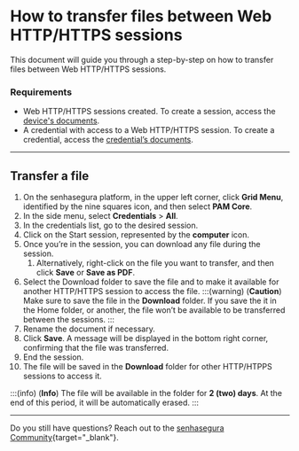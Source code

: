 # How to transfer files between Web HTTP/HTTPS sessions

This document will guide you through a step-by-step on how to transfer files between Web HTTP/HTTPS sessions.

### Requirements

* Web HTTP/HTTPS sessions created. To create a session, access the [device's documents](/v3-33/docs/pam-devices-management).
* A credential with access to a Web HTTP/HTTPS session. To create a credential, access the [credential’s documents](/v3-33/docs/pam-how-to-set-up-a-credential-in-senhasegura).
***

## Transfer a file

1. On the senhasegura platform, in the upper left corner, click **Grid Menu**, identified by the nine squares icon, and then select **PAM Core**.
2. In the side menu, select **Credentials** > **All**. 
3. In the credentials list, go to the desired session.
4. Click on the Start session, represented by the **computer** icon.
5. Once you’re in the session, you can download any file during the session.
    1. Alternatively,  right-click on the file you want to transfer, and then click **Save** or **Save as PDF**.
6. Select the Download folder to save the file and to make it available for another HTTP/HTTPS session to access the file.
    :::(warning) (**Caution**)
    Make sure to save the file in the **Download** folder. If you save the it in the Home folder, or another, the file won’t be available to be transferred between the sessions.
    :::
7. Rename the document if necessary.
8. Click **Save**. A message will be displayed in the bottom right corner, confirming that the file was transferred.
9. End the session.
10. The file will be saved in the **Download** folder for other HTTP/HTPPS sessions to access it.

:::(info) (**Info**)
The file will be available in the folder for **2 (two) days**. At the end of this period, it will be automatically erased.
:::

---
Do you still have questions? Reach out to the [senhasegura Community](https://community.senhasegura.io/){target="_blank"}.
